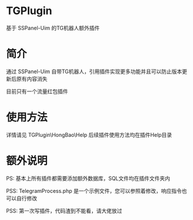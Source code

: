# TGPlugin
基于 SSPanel-Uim 的TG机器人额外插件

# 简介
通过 SSPanel-Uim 自带TG机器人，引用插件实现更多功能并且可以防止版本更新后原有内容消失

目前只有一个流量红包插件

# 使用方法
详情请见 TGPlugin\HongBao\Help
后续插件使用方法均在插件Help目录

# 额外说明
PS: 基本上所有插件都需要添加额外数据库，SQL文件均在插件文件夹内

PSS: TelegramProcess.php 是一个示例文件，您可以参照着修改，响应指令也可以自行修改

PSS: 第一次写插件，代码渣到不能看，请大佬放过
